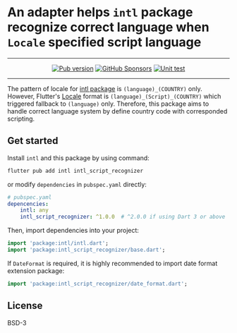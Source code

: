 # An adapter helps `intl` package recognize correct language when `Locale` specified script language

---

<p align="center">
    <a href="https://pub.dev/packages/intl_script_recognizer"><img src="https://img.shields.io/pub/v/intl_script_recognizer?color=%2333FF33&label=Latest%20version%3A&style=flat-square" alt="Pub version"/></a>
    <a href="https://github.com/sponsors/rk0cc"><img alt="GitHub Sponsors" src="https://img.shields.io/github/sponsors/rk0cc?color=%2333FF33&style=flat-square"></a>
<a href="https://github.com/rk0cc/intl_script_recognizer/actions/workflows/flutter_test.yml"><img alt="Unit test" src="https://github.com/rk0cc/intl_script_recognizer/actions/workflows/flutter_test.yml/badge.svg?branch=main&event=push"/></a>
</p>

---

The pattern of locale for [intl package](https://pub.dev/packages/intl) is `(language)_(COUNTRY)` only.
However, Flutter's [Locale](https://api.flutter.dev/flutter/dart-ui/Locale-class.html) format is
`(language)_(Script)_(COUNTRY)` which triggered fallback to `(language)` only. Therefore, this package
aims to handle correct language system by define country code with corresponded scripting.

## Get started

Install `intl` and this package by using command:

```bash
flutter pub add intl intl_script_recognizer
```

or modify `dependencies` in `pubspec.yaml` directly:

```yaml
# pubspec.yaml
depencencies:
    intl: any
    intl_script_recognizer: ^1.0.0  # ^2.0.0 if using Dart 3 or above
```

Then, import dependencies into your project:

```dart
import 'package:intl/intl.dart';
import 'package:intl_script_recognizer/base.dart';
```

If `DateFormat` is required, it is highly recommended to import date format extension package:

```dart
import 'package:intl_script_recognizer/date_format.dart';
```

## License

BSD-3
